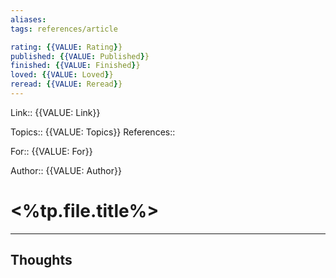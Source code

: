 ```yaml
---
aliases: 
tags: references/article

rating: {{VALUE: Rating}}
published: {{VALUE: Published}}
finished: {{VALUE: Finished}}
loved: {{VALUE: Loved}}
reread: {{VALUE: Reread}}
---
```

Link:: {{VALUE: Link}}

Topics:: {{VALUE: Topics}}
References:: 

For:: {{VALUE: For}}

Author:: {{VALUE: Author}}

# <%tp.file.title%>
---

## Thoughts
